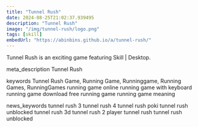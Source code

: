 ```yaml
---
title: "Tunnel Rush"
date: 2024-08-25T21:02:37.939495
description: "Tunnel Rush"
image: "/img/tunnel-rush/logo.png"
tags: [skill]
embedUrl: "https://abinbins.github.io/a/tunnel-rush/"
---
```


Tunnel Rush is an exciting game featuring Skill | Desktop.

meta_description
Tunnel Rush


keywords
Tunnel Rush Game, Running Game, Runninggame, Running Games, RunningGames running game online running game with keyboard running game download free running game running game meaning


news_keywords
tunnel rush 3 tunnel rush 4 tunnel rush poki tunnel rush unblocked tunnel rush 3d tunnel rush 2 player tunnel rush tunnel rush unblocked

